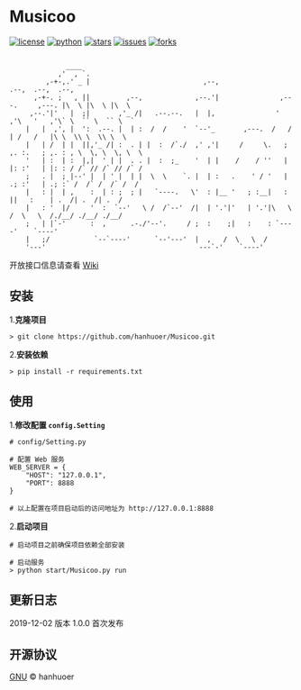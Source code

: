 # Musicoo

[![license](https://img.shields.io/badge/license-GNU-blue?style=flat-square)](https://github.com/hanhuoer/Musicoo)
[![python](https://img.shields.io/badge/python-3.6-green?style=flat-square&logo=appveyor)](https://github.com/hanhuoer/Musicoo)
[![stars](https://img.shields.io/github/stars/hanhuoer/Musicoo?style=flat-square)](https://github.com/hanhuoer/Musicoo)
[![issues](https://img.shields.io/github/issues/hanhuoer/Musicoo?style=flat-square)](https://github.com/hanhuoer/Musicoo)
[![forks](https://img.shields.io/github/forks/hanhuoer/Musicoo?style=flat-square)](https://github.com/hanhuoer/Musicoo)

```
                                                                                                           
              ____                                                                                         
            ,'  , `.                                                                                       
         ,-+-,.' _ |                            ,--,                               .--,  .--,  .--,        
      ,-+-. ;   , ||         ,--,             ,--.'|               ,---.     ,---. |\  \ |\  \ |\  \       
     ,--.'|'   |  ;|       ,'_ /|   .--.--.   |  |,               '   ,'\   '   ,'\` \  `` \  `` \  `      
    |   |  ,', |  ':  .--. |  | :  /  /    '  `--'_       ,---.  /   /   | /   /   |\ \  \\ \  \\ \  \     
    |   | /  | |  ||,'_ /| :  . | |  :  /`./  ,' ,'|     /     \.   ; ,. :.   ; ,. : , \  \, \  \, \  \    
    '   | :  | :  |,|  ' | |  . . |  :  ;_    '  | |    /    / ''   | |: :'   | |: : / /` // /` // /` /    
    ;   . |  ; |--' |  | ' |  | |  \  \    `. |  | :   .    ' / '   | .; :'   | .; :` /  /` /  /` /  /     
    |   : |  | ,    :  | : ;  ; |   `----.   \'  : |__ '   ; :__|   :    ||   :    | .  /| .  /| .  /      
    |   : '  |/     '  :  `--'   \ /  /`--'  /|  | '.'|'   | '.'|\   \  /  \   \  /./__/ ./__/ ./__/       
    ;   | |`-'      :  ,      .-./'--'.     / ;  :    ;|   :    : `----'    `----'                         
    |   ;/           `--`----'      `--'---'  |  ,   /  \   \  /                                           
    '---'                                      ---`-'    `----'                                            
```

开放接口信息请查看 [Wiki](https://github.com/hanhuoer/Musicoo/wiki/web-api)

## 安装

1.**克隆项目**

```
> git clone https://github.com/hanhuoer/Musicoo.git
```

2.**安装依赖**

```
> pip install -r requirements.txt
```

## 使用

1.**修改配置  `config.Setting`**

```
# config/Setting.py

# 配置 Web 服务
WEB_SERVER = {
    "HOST": "127.0.0.1",
    "PORT": 8888
}

# 以上配置在项目启动后的访问地址为 http://127.0.0.1:8888
```

2.**启动项目**

```
# 启动项目之前确保项目依赖全部安装

# 启动服务
> python start/Musicoo.py run
```

## 更新日志

2019-12-02 版本 1.0.0 首次发布

## 开源协议

[GNU](https://github.com/hanhuoer/Musicoo/blob/master/LICENSE) © hanhuoer